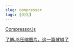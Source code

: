 ```yaml
---
slug: compressor
tags: [优化]
---
```


[Compressor.js](https://github.com/fengyuanchen/compressorjs)

[了解JS压缩图片，这一篇就够了](https://zhuanlan.zhihu.com/p/187021794)